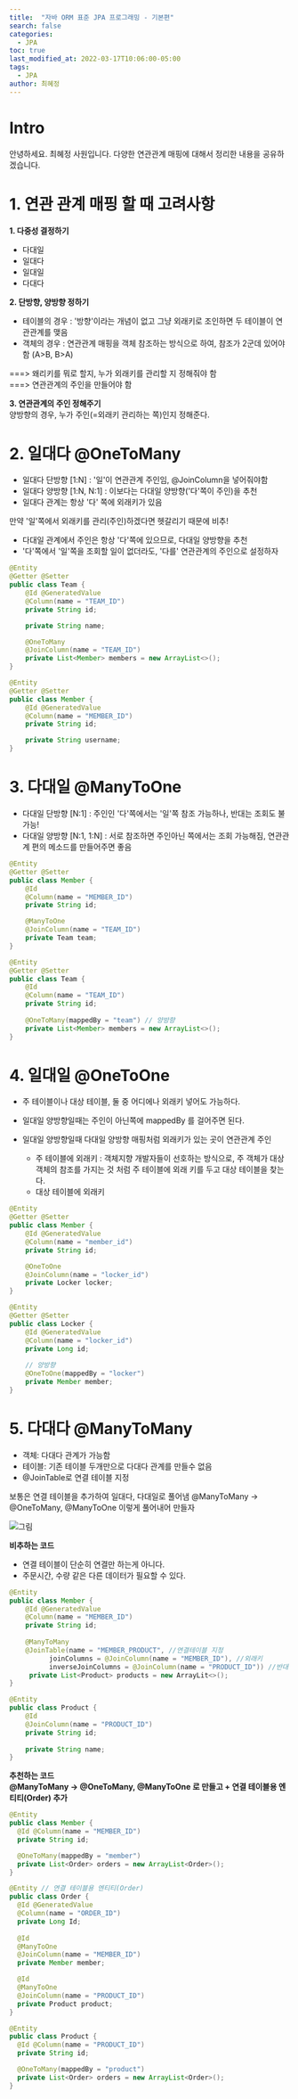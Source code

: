 ```yaml
---
title:  "자바 ORM 표준 JPA 프로그래밍 - 기본편"
search: false
categories: 
  - JPA
toc: true  
last_modified_at: 2022-03-17T10:06:00-05:00
tags:
  - JPA
author: 최혜정
---
```


# Intro
안녕하세요. 최혜정 사원입니다.
다양한 연관관계 매핑에 대해서 정리한 내용을 공유하겠습니다.

# 1. 연관 관계 매핑 할 때 고려사항

**1. 다중성 결정하기**    
- 다대일
- 일대다
- 일대일
- 다대다

**2. 단방향, 양방향 정하기**
- 테이블의 경우 : '방향'이라는 개념이 없고 그냥 외래키로 조인하면 두 테이블이 연관관계를 맺음    
- 객체의 경우 : 연관관계 매핑을 객체 참조하는 방식으로 하여, 참조가 2군데 있어야함 (A>B, B>A)

===> 왜리키를 뭐로 할지, 누가 외래키를 관리할 지 정해줘야 함      
===> 연관관계의 주인을 만들어야 함

**3. 연관관계의 주인 정해주기**     
양방향의 경우, 누가 주인(=외래키 관리하는 쪽)인지 정해준다.

# 2. 일대다 @OneToMany
- 일대다 단방향 [1:N] : '일'이 연관관계 주인임, @JoinColumn을 넣어줘야함
- 일대다 양방향 [1:N, N:1] : 이보다는 다대일 양방향('다'쪽이 주인)을 추천
- 일대다 관계는 항상 '다' 쪽에 외래키가 있음   

만약 '일'쪽에서 외래키를 관리(주인)하겠다면 헷갈리기 때문에 비추!
- 다대일 관계에서 주인은 항상 '다'쪽에 있으므로, 다대일 양방향을 추천
- '다'쪽에서 '일'쪽을 조회할 일이 없더라도, '다를' 연관관계의 주인으로 설정하자


```java
@Entity
@Getter @Setter
public class Team {
    @Id @GeneratedValue
    @Column(name = "TEAM_ID")
    private String id;

    private String name;

    @OneToMany
    @JoinColumn(name = "TEAM_ID")
    private List<Member> members = new ArrayList<>();
}

@Entity
@Getter @Setter
public class Member {
    @Id @GeneratedValue
    @Column(name = "MEMBER_ID")
    private String id;

    private String username;
}
```

# 3. 다대일 @ManyToOne

- 다대일 단방향 [N:1] : 주인인 '다'쪽에서는 '일'쪽 참조 가능하나, 반대는 조회도 불가능!
- 다대일 양방향 [N:1, 1:N] : 서로 참조하면 주인아닌 쪽에서는 조회 가능해짐, 연관관계 편의 메소드를 만들어주면 좋음

```java
@Entity
@Getter @Setter
public class Member {
    @Id
    @Column(name = "MEMBER_ID")
    private String id;

    @ManyToOne
    @JoinColumn(name = "TEAM_ID")
    private Team team;
}

@Entity
@Getter @Setter
public class Team {
    @Id
    @Column(name = "TEAM_ID")
    private String id;
    
    @OneToMany(mappedBy = "team") // 양방향
    private List<Member> members = new ArrayList<>();
}
```

# 4. 일대일 @OneToOne
- 주 테이블이나 대상 테이블, 둘 중 어디에나 외래키 넣어도 가능하다.
- 일대일 양방향일때는 주인이 아닌쪽에 mappedBy 를 걸어주면 된다.
- 일대일 양방향일때 다대일 양방향 매핑처럼 외래키가 있는 곳이 연관관계 주인

  - 주 테이블에 외래키 : 객체지향 개발자들이 선호하는 방식으로, 주 객체가 대상 객체의 참조를 가지는 것 처럼 주 테이블에 외래 키를 두고 대상 테이블을 찾는다.
  - 대상 테이블에 외래키

```java
@Entity
@Getter @Setter
public class Member {
    @Id @GeneratedValue
    @Column(name = "member_id")
    private String id;

    @OneToOne
    @JoinColumn(name = "locker_id")
    private Locker locker;   
}

@Entity
@Getter @Setter
public class Locker {
    @Id @GeneratedValue
    @Column(name = "locker_id")
    private Long id;
    
    // 양방향
    @OneToOne(mappedBy = "locker")
    private Member member;                          
}
```

# 5. 다대다 @ManyToMany
- 객체: 다대다 관계가 가능함
- 테이블: 기존 테이블 두개만으로 다대다 관계를 만들수 없음
- @JoinTable로 연결 테이블 지정

보통은 연결 테이블을 추가하여 일대다, 다대일로 풀어냄
@ManyToMany → @OneToMany, @ManyToOne 이렇게 풀어내어 만들자

![그림](https://media.vlpt.us/images/sooyoungh/post/9d1feadf-6a69-40aa-80bb-8d3eabf1222f/image.png)

**비추하는 코드**
- 연결 테이블이 단순히 연결만 하는게 아니다.
- 주문시간, 수량 같은 다른 데이터가 필요할 수 있다.

```java
@Entity
public class Member {
    @Id @GeneratedValue
    @Column(name = "MEMBER_ID")
    private String id;
    
    @ManyToMany
    @JoinTable(name = "MEMBER_PRODUCT", //연결테이블 지정
          joinColumns = @JoinColumn(name = "MEMBER_ID"), //외래키
          inverseJoinColumns = @JoinColumn(name = "PRODUCT_ID")) //반대 엔티티의 외래키
     private List<Product> products = new ArrayLit<>();
}

@Entity
public class Product {
    @Id
    @JoinColumn(name = "PRODUCT_ID")
    private String id;
    
    private String name;
}
```

**추천하는 코드**     
**@ManyToMany → @OneToMany, @ManyToOne 로 만들고 + 연결 테이블용 엔티티(Order) 추가**

```java
@Entity
public class Member {
  @Id @Column(name = "MEMBER_ID")
  private String id;

  @OneToMany(mappedBy = "member")
  private List<Order> orders = new ArrayList<Order>();   
}

@Entity // 연결 테이블용 엔티티(Order)
public class Order {
  @Id @GeneratedValue
  @Column(name = "ORDER_ID")
  private Long Id;
   
  @Id
  @ManyToOne
  @JoinColumn(name = "MEMBER_ID")
  private Member member;

  @Id
  @ManyToOne
  @JoinColumn(name = "PRODUCT_ID")
  private Product product;
}

@Entity
public class Product {
  @Id @Column(name = "PRODUCT_ID")
  private String id;

  @OneToMany(mappedBy = "product")
  private List<Order> orders = new ArrayList<Order>();
}
```

